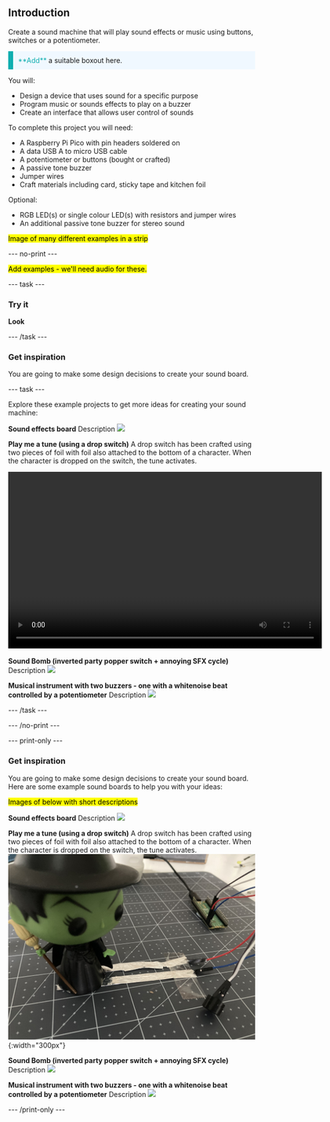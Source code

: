 ## Introduction

Create a sound machine that will play sound effects or music using buttons, switches or a potentiometer.

<p style="border-left: solid; border-width:10px; border-color: #0faeb0; background-color: aliceblue; padding: 10px;">
<span style="color: #0faeb0">**Add**</span> a suitable boxout here.
</p>

You will:

+ Design a device that uses sound for a specific purpose
+ Program music or sounds effects to play on a buzzer
+ Create an interface that allows user control of sounds

To complete this project you will need:

+ A Raspberry Pi Pico with pin headers soldered on
+ A data USB A to micro USB cable
+ A potentiometer or buttons (bought or crafted)
+ A passive tone buzzer 
+ Jumper wires
+ Craft materials including card, sticky tape and kitchen foil

Optional:

+ RGB LED(s) or single colour LED(s) with resistors and jumper wires
+ An additional passive tone buzzer for stereo sound

<mark>Image of many different examples in a strip</mark>

--- no-print ---

<mark>Add examples - we'll need audio for these. </mark>

--- task ---

### Try it 

**Look**

--- /task ---

### Get inspiration 

You are going to make some design decisions to create your sound board.

--- task ---

Explore these example projects to get more ideas for creating your sound machine:

**Sound effects board**
Description
![](images/image)

**Play me a tune (using a drop switch)**
A drop switch has been crafted using two pieces of foil with foil also attached to the bottom of a character. When the character is dropped on the switch, the tune activates.

<video width="640" height="360" controls>
<source src="images/wicked-player.mp4" type="video/mp4">
Your browser does not support WebM video, try FireFox or Chrome
</video>

**Sound Bomb (inverted party popper switch + annoying SFX cycle)**
Description
![](images/image)

**Musical instrument with two buzzers - one with a whitenoise beat controlled by a potentiometer**
Description
![](images/image)

--- /task ---

--- /no-print ---

--- print-only ---

### Get inspiration 

You are going to make some design decisions to create your sound board. Here are some example sound boards to help you with your ideas:

<mark>Images of below with short descriptions</mark>

**Sound effects board**
Description
![](images/image)

**Play me a tune (using a drop switch)**
A drop switch has been crafted using two pieces of foil with foil also attached to the bottom of a character. When the character is dropped on the switch, the tune activates.
![A character is dropped on two pieces of kitchen foil and a tune play.](images/wicked-player.jpeg){:width="300px"}

**Sound Bomb (inverted party popper switch + annoying SFX cycle)**
Description
![](images/image)

**Musical instrument with two buzzers - one with a whitenoise beat controlled by a potentiometer**
Description
![](images/image)

--- /print-only ---

